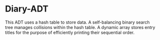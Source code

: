 # Diary-ADT

This ADT uses a hash table to store data. A self-balancing binary search tree manages collisions within the hash table. 
A dynamic array stores entry titles for the purpose of efficiently printing their sequential order.
